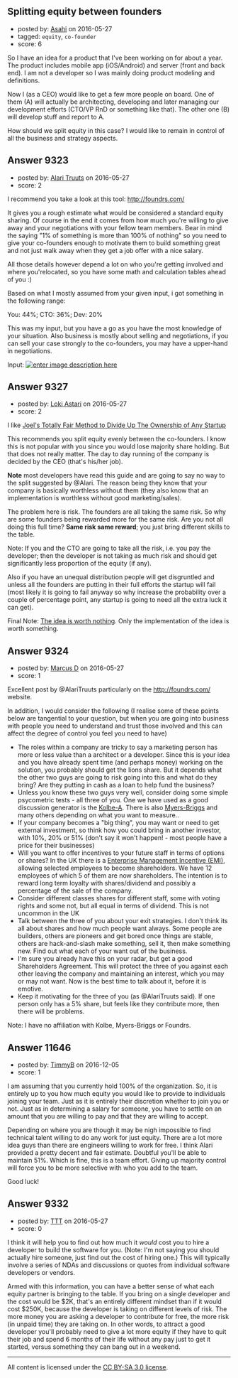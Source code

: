 ## Splitting equity between founders

- posted by: [Asahi](https://stackexchange.com/users/152855/asahi) on 2016-05-27
- tagged: `equity`, `co-founder`
- score: 6

<p>So I have an idea for a product that I've been working on for about a year. The product includes mobile app (iOS/Android) and server (front and back end). I am not a developer so I was mainly doing product modeling and definitions. </p>

<p>Now I (as a CEO) would like to get a few more people on board. One of them (A) will actually be architecting, developing and later managing our development efforts (CTO/VP RnD or something like that). The other one (B) will develop stuff and report to A.</p>

<p>How should we split equity in this case? I would like to remain in control of all the business and strategy aspects.</p>



## Answer 9323

- posted by: [Alari Truuts](https://stackexchange.com/users/5357302/alari-truuts) on 2016-05-27
- score: 2

<p>I recommend you take a look at this tool: <a href="http://foundrs.com/" rel="nofollow noreferrer">http://foundrs.com/</a></p>

<p>It gives you a rough estimate what would be considered a standard equity sharing. Of course in the end it comes from how much you're willing to give away and your negotiations with your fellow team members. Bear in mind the saying "1% of something is more than 100% of nothing" so you need to give your co-founders enough to motivate them to build something great and not just walk away when they get a job offer with a nice salary.</p>

<p>All those details however depend a lot on who you're getting involved and where you'relocated, so you have some math and calculation tables ahead of you :)</p>

<p>Based on what I mostly assumed from your given input, i got something in the following range:</p>

<p>You: 44%; CTO: 36%; Dev: 20%</p>

<p>This was my input, but you have a go as you have the most knowledge of your situation. Also business is mostly about selling and negotiations, if you can sell your case strongly to the co-founders, you may have a upper-hand in negotiations.</p>

<p>Input:
<a href="https://i.stack.imgur.com/TsTue.png" rel="nofollow noreferrer"><img src="https://i.stack.imgur.com/TsTue.png" alt="enter image description here"></a></p>



## Answer 9327

- posted by: [Loki Astari](https://stackexchange.com/users/7972/loki-astari) on 2016-05-27
- score: 2

<p>I like <a href="https://startups.stackexchange.com/a/5583/1719">Joel's Totally Fair Method to Divide Up The Ownership of Any Startup</a></p>

<p>This recommends you split equity evenly between the co-founders. I know this is not popular with you since you would lose majority share holding. But that does not really matter. The day to day running of the company is decided by the CEO (that's his/her job).</p>

<p><strong>Note</strong> most developers have read this guide and are going to say no way to the split suggested by @Alari. The reason being they know that your company is basically worthless without them (they also know that an implementation is worthless without good marketing/sales).</p>

<p>The problem here is risk. The founders are all taking the same risk. So why are some founders being rewarded more for the same risk. Are you not all doing this full time? <strong>Same risk same reward</strong>; you just bring different skills to the table.</p>

<p>Note: If you and the CTO are going to take all the risk, i.e. you pay the developer; then the developer is not taking as much risk and should get significantly less proportion of the equity (if any).</p>

<p>Also if you have an unequal distribution people will get disgruntled and unless all the founders are putting in their full efforts the startup will fail (most likely it is going to fail anyway so why increase the probability over a couple of percentage point, any startup is going to need all the extra luck it can get).</p>

<p>Final Note: <a href="https://startups.stackexchange.com/q/7772/1719">The idea is worth nothing</a>. Only the implementation of the idea is worth something.</p>



## Answer 9324

- posted by: [Marcus D](https://stackexchange.com/users/258531/marcus-d) on 2016-05-27
- score: 1

<p>Excellent post by @AlariTruuts particularly on the <a href="http://foundrs.com/" rel="nofollow">http://foundrs.com/</a> website.</p>

<p>In addition, I would consider the following (I realise some of these points below are tangential to your question, but when you are going into business with people you need to understand and trust those involved and this can affect the degree of control you feel you need to have)</p>

<ul>
<li>The roles within a company are tricky to say a marketing person has more or less value than a architect or a developer. Since this is your idea and you have already spent time (and perhaps money) working on the solution, you probably should get the lions share. But it depends what the other two guys are going to risk going into this and what do they bring? Are they putting in cash as a loan to help fund the business? </li>
<li>Unless you know these two guys very well, consider doing some simple psycometric tests - all three of you. One we have used as a good discussion generator is the <a href="http://www.kolbe.com/" rel="nofollow">Kolbe-A</a>. There is also <a href="http://www.myersbriggs.org/" rel="nofollow">Myers-Briggs</a> and many others depending on what you want to measure..</li>
<li>If your company becomes a "big thing", you may want or need to get external investment, so think how you could bring in another investor, with 10%, 20% or 51% (don't say it won't happen! - most people have a price for their businesses)</li>
<li>Will you want to offer incentives to your future staff in terms of options or shares? In the UK there is a <a href="https://www.gov.uk/tax-employee-share-schemes/enterprise-management-incentives-emis" rel="nofollow">Enterprise Management Incentive (EMI)</a>, allowing selected employees to become shareholders. We have 12 employees of which 5 of them are now shareholders. The intention is to reward long term loyalty with shares/dividend and possibly a percentage of the sale of the company.</li>
<li>Consider different classes shares for different staff, some with voting rights and some not, but all equal in terms of dividend. This is not uncommon in the UK</li>
<li>Talk between the three of you about your exit strategies. I don't think its all about shares and how much people want always. Some people are builders, others are pioneers and get bored once things are stable, others are hack-and-slash make something, sell it, then make something new. Find out what each of your want out of the business.</li>
<li>I'm sure you already have this on your radar, but get a good Shareholders Agreement. This will protect the three of you against each other leaving the company and maintaining an interest, which you may or may not want. Now is the best time to talk about it, before it is emotive.</li>
<li>Keep it motivating for the three of you (as @AlariTruuts said). If one person only has a 5% share, but feels like they contribute more, then there will be problems.</li>
</ul>

<p>Note: I have no affiliation with Kolbe, Myers-Briggs or Foundrs.</p>



## Answer 11646

- posted by: [TimmyB](https://stackexchange.com/users/8782762/timmyb) on 2016-12-05
- score: 1

<p>I am assuming that you currently hold 100% of the organization.  So, it is entirely up to you how much equity you would like to provide to individuals joining your team.  Just as it is entirely their discretion whether to join you or not.  Just as in determining a salary for someone, you have to settle on an amount that you are willing to pay and that they are willing to accept. </p>

<p>Depending on where you are though it may be nigh impossible to find technical talent willing to do any work for just equity.  There are a lot more idea guys than there are engineers willing to work for free.  I think Alari provided a pretty decent and fair estimate.  Doubtful you'll be able to maintain 51%.  Which is fine, this is a team effort.  Giving up majority control will force you to be more selective with who you add to the team.</p>

<p>Good luck!</p>



## Answer 9332

- posted by: [TTT](https://stackexchange.com/users/62041/ttt) on 2016-05-27
- score: 0

<p>I think it will help you to find out how much it <em>would</em> cost you to hire a developer to build the software for you. (Note: I'm not saying you should actually hire someone, just find out the cost of hiring one.) This will typically involve a series of NDAs and discussions or quotes from individual software developers or vendors.</p>

<p>Armed with this information, you can have a better sense of what each equity partner is bringing to the table. If you bring on a single developer and the cost would be $2K, that's an entirely different mindset than if it would cost $250K, because the developer is taking on different levels of risk. The more money you are asking a developer to contribute for free, the more risk (in unpaid time) they are taking on. In other words, to attract a good developer you'll probably need to give a lot more equity if they have to quit their job and spend 6 months of their life without any pay just to get it started, versus something they can bang out in a weekend.</p>




---

All content is licensed under the [CC BY-SA 3.0 license](https://creativecommons.org/licenses/by-sa/3.0/).
